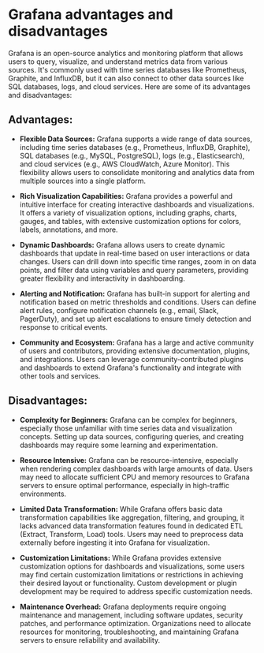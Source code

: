# Grafana advantages and disadvantages
Grafana is an open-source analytics and monitoring platform that allows users to query, visualize, and understand metrics data from various sources. It's commonly used with time series databases like Prometheus, Graphite, and InfluxDB, but it can also connect to other data sources like SQL databases, logs, and cloud services. Here are some of its advantages and disadvantages:

## Advantages:

* **Flexible Data Sources:** Grafana supports a wide range of data sources, including time series databases (e.g., Prometheus, InfluxDB, Graphite), SQL databases (e.g., MySQL, PostgreSQL), logs (e.g., Elasticsearch), and cloud services (e.g., AWS CloudWatch, Azure Monitor). This flexibility allows users to consolidate monitoring and analytics data from multiple sources into a single platform.

* **Rich Visualization Capabilities:** Grafana provides a powerful and intuitive interface for creating interactive dashboards and visualizations. It offers a variety of visualization options, including graphs, charts, gauges, and tables, with extensive customization options for colors, labels, annotations, and more.

* **Dynamic Dashboards:** Grafana allows users to create dynamic dashboards that update in real-time based on user interactions or data changes. Users can drill down into specific time ranges, zoom in on data points, and filter data using variables and query parameters, providing greater flexibility and interactivity in dashboarding.

* **Alerting and Notification:** Grafana has built-in support for alerting and notification based on metric thresholds and conditions. Users can define alert rules, configure notification channels (e.g., email, Slack, PagerDuty), and set up alert escalations to ensure timely detection and response to critical events.

* **Community and Ecosystem:** Grafana has a large and active community of users and contributors, providing extensive documentation, plugins, and integrations. Users can leverage community-contributed plugins and dashboards to extend Grafana's functionality and integrate with other tools and services.

## Disadvantages:

* **Complexity for Beginners:** Grafana can be complex for beginners, especially those unfamiliar with time series data and visualization concepts. Setting up data sources, configuring queries, and creating dashboards may require some learning and experimentation.

* **Resource Intensive:** Grafana can be resource-intensive, especially when rendering complex dashboards with large amounts of data. Users may need to allocate sufficient CPU and memory resources to Grafana servers to ensure optimal performance, especially in high-traffic environments.

* **Limited Data Transformation:** While Grafana offers basic data transformation capabilities like aggregation, filtering, and grouping, it lacks advanced data transformation features found in dedicated ETL (Extract, Transform, Load) tools. Users may need to preprocess data externally before ingesting it into Grafana for visualization.

* **Customization Limitations:** While Grafana provides extensive customization options for dashboards and visualizations, some users may find certain customization limitations or restrictions in achieving their desired layout or functionality. Custom development or plugin development may be required to address specific customization needs.

* **Maintenance Overhead:** Grafana deployments require ongoing maintenance and management, including software updates, security patches, and performance optimization. Organizations need to allocate resources for monitoring, troubleshooting, and maintaining Grafana servers to ensure reliability and availability.


